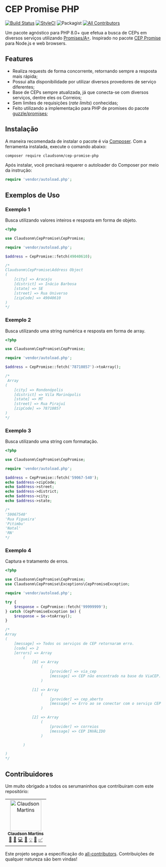 # CEP Promise PHP
[![Build Status](https://travis-ci.org/claudsonm/cep-promise-php.svg?branch=master)](https://travis-ci.org/claudsonm/cep-promise-php)
[![StyleCI](https://github.styleci.io/repos/177436507/shield?branch=master)](https://github.styleci.io/repos/177436507)
![Packagist](https://img.shields.io/packagist/dt/claudsonm/cep-promise-php?style=flat-square)
[![All Contributors](https://img.shields.io/badge/all_contributors-1-orange.svg?style=flat-square)](#contributors)

Um pacote agnóstico para PHP 8.0+ que efetua a busca de CEPs em diversos serviços utilizando [Promises/A+](https://promisesaplus.com/). 
Inspirado no pacote [CEP Promise](https://github.com/filipedeschamps/cep-promise) 
para Node.js e web browsers.

## Features
- Realiza requests de forma concorrente, retornando sempre a resposta mais rápida;
- Possui alta disponibilidade por utilizar diversos provedores de serviço diferentes;
- Base de CEPs sempre atualizada, já que conecta-se com diversos serviços, dentre eles os Correios;
- Sem limites de requisições (*rate limits*) conhecidas;
- Feito utilizando a implementação para PHP de promises do pacote [guzzle/promises](https://github.com/guzzle/promises);

## Instalação
A maneira recomendada de instalar o pacote é via [Composer](https://getcomposer.org/download/).
Com a ferramenta instalada, execute o comando abaixo:

```bash
composer require claudsonm/cep-promise-php
```

Após instalar, você precisará requerer o autoloader do Composer por meio da
instrução:

```php
require 'vendor/autoload.php';
```

## Exemplos de Uso

### Exemplo 1
Busca utilizando valores inteiros e resposta em forma de objeto.

```php
<?php

use Claudsonm\CepPromise\CepPromise;

require 'vendor/autoload.php';

$address = CepPromise::fetch(49040610);

/* 
Claudsonm\CepPromise\Address Object
(
    [city] => Aracaju
    [district] => Inácio Barbosa
    [state] => SE
    [street] => Rua Universo
    [zipCode] => 49040610
)
*/
```

### Exemplo 2
Busca utilizando uma string numérica e resposta em forma de array.

```php
<?php

use Claudsonm\CepPromise\CepPromise;

require 'vendor/autoload.php';

$address = CepPromise::fetch('78710857')->toArray();

/*
 Array
(
    [city] => Rondonópolis
    [district] => Vila Marinópolis
    [state] => MT
    [street] => Rua Pirajuí
    [zipCode] => 78710857
)
*/
```

### Exemplo 3
Busca utilizando uma string com formatação.

```php
<?php

use Claudsonm\CepPromise\CepPromise;

require 'vendor/autoload.php';

$address = CepPromise::fetch('59067-540');
echo $address->zipCode;
echo $address->street;
echo $address->district;
echo $address->city;
echo $address->state;

/*
'59067540'
'Rua Figueira'
'Pitimbu'
'Natal'
'RN'
*/
```

### Exemplo 4
Captura e tratamento de erros.

```php
<?php

use Claudsonm\CepPromise\CepPromise;
use Claudsonm\CepPromise\Exceptions\CepPromiseException;

require 'vendor/autoload.php';

try {
    $response = CepPromise::fetch('99999999');
} catch (CepPromiseException $e) {
    $response = $e->toArray();
}

/*
Array
(
    [message] => Todos os serviços de CEP retornaram erro.
    [code] => 2
    [errors] => Array
        (
            [0] => Array
                (
                    [provider] => via_cep
                    [message] => CEP não encontrado na base do ViaCEP.
                )

            [1] => Array
                (
                    [provider] => cep_aberto
                    [message] => Erro ao se conectar com o serviço CEP Aberto.
                )

            [2] => Array
                (
                    [provider] => correios
                    [message] => CEP INVÁLIDO
                )

        )

)
*/
```

## Contribuidores

Um muito obrigado a todos os serumaninhos que contribuiram com este repositório:

<!-- ALL-CONTRIBUTORS-LIST:START - Do not remove or modify this section -->
<!-- prettier-ignore -->
<table><tr><td align="center"><a href="https://github.com/claudsonm"><img src="https://avatars3.githubusercontent.com/u/4139808?v=4" width="100px;" alt="Claudson Martins"/><br /><sub><b>Claudson Martins</b></sub></a><br /><a href="#projectManagement-claudsonm" title="Project Management">📆</a> <a href="#maintenance-claudsonm" title="Maintenance">🚧</a> <a href="https://github.com/claudsonm/cep-promise-php/commits?author=claudsonm" title="Code">💻</a> <a href="https://github.com/claudsonm/cep-promise-php/commits?author=claudsonm" title="Documentation">📖</a> <a href="#example-claudsonm" title="Examples">💡</a> <a href="#business-claudsonm" title="Business development">💼</a> <a href="#tutorial-claudsonm" title="Tutorials">✅</a></td></tr></table>

<!-- ALL-CONTRIBUTORS-LIST:END -->

Este projeto segue a especificação do [all-contributors](https://github.com/all-contributors/all-contributors). Contribuições de qualquer natureza são bem vindas!
